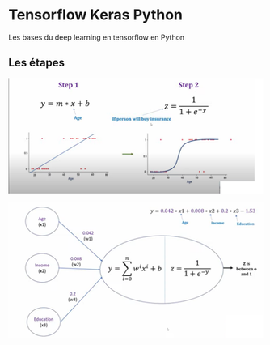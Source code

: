 # Tensorflow Keras Python
Les bases du deep learning en tensorflow en Python
## Les étapes
![python](images/1.png)

![image 2](images/2.png)